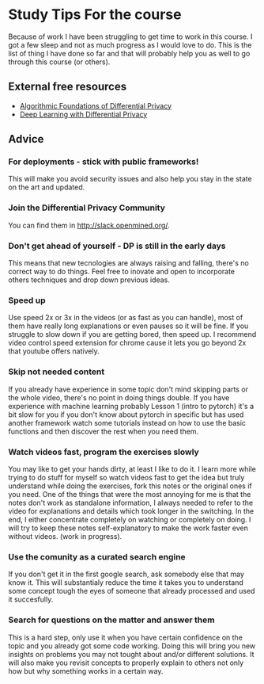 # Study Tips For the course

Because of work I have been struggling to get time to work in this course. I got a few sleep and not as much progress as I would love to do. This is the list of thing I have done so far and that will probably help you as well to go through this course (or others).

## External free resources

- [Algorithmic Foundations of Differential Privacy](https://www.cis.upenn.edu/~aaroth/Papers/privacybook.pdf)
- [Deep Learning with Differential Privacy](https://arxiv.org/pdf/1607.00133.pdf)

## Advice

### For deployments - stick with public frameworks!

This will make you avoid security issues and also help you stay in the state on the art and updated.

### Join the Differential Privacy Community

You can find them in http://slack.openmined.org/.

### Don't get ahead of yourself - DP is still in the early days

This means that new tecnologies are always raising and falling, there's no correct way to do things. Feel free to inovate and open to incorporate others techniques and drop down previous ideas.

### Speed up

Use speed 2x or 3x in the videos (or as fast as you can handle), most of them have really long explanations or even pauses so it will be fine. If you struggle to slow down if you are getting bored, then speed up. I recommend video control speed extension for chrome cause it lets you go beyond 2x that youtube offers natively.

### Skip not needed content

If you already have experience in some topic don't mind skipping parts or the whole video, there's no point in doing things double. If you have experience with machine learning probably Lesson 1 (intro to pytorch) it's a bit slow for you if you don't know about pytorch in specific but has used another framework watch some tutorials instead on how to use the basic functions and then discover the rest when you need them.

### Watch videos fast, program the exercises slowly

You may like to get your hands dirty, at least I like to do it. I learn more while trying to do stuff for myself so watch videos fast to get the idea but truly understand while doing the exercises, fork this notes or the original ones if you need. One of the things that were the most annoying for me is that the notes don't work as standalone information, I always needed to refer to the video for explanations and details which took longer in the switching. In the end, I either concentrate completely on watching or completely on doing. I will try to keep these notes self-explanatory to make the work faster even without videos. (work in progress).

### Use the comunity as a curated search engine

If you don't get it in the first google search, ask somebody else that may know it. This will substantialy reduce the time it takes you to understand some concept tough the eyes of someone that already processed and used it succesfully.

### Search for questions on the matter and answer them

This is a hard step, only use it when you have certain confidence on the topic and you already got some code working. Doing this will bring you new insights on problems you may not tought about and/or different solutions. It will also make you revisit concepts to properly explain to others not only how but why something works in a certain way.

